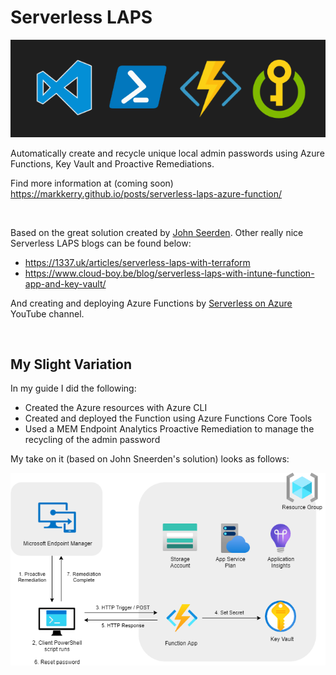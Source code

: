 # Serverless LAPS

[![cover](media/cover.png)](https://markkerry.github.io/posts/serverless-laps-azure-function/)

Automatically create and recycle unique local admin passwords using Azure Functions, Key Vault and Proactive Remediations.

Find more information at (coming soon) https://markkerry.github.io/posts/serverless-laps-azure-function/

<br>

Based on the great solution created by [John Seerden](https://www.srdn.io/2018/09/serverless-laps-powered-by-microsoft-intune-azure-functions-and-azure-key-vault/). Other really nice Serverless LAPS blogs can be found below:

* https://1337.uk/articles/serverless-laps-with-terraform
* https://www.cloud-boy.be/blog/serverless-laps-with-intune-function-app-and-key-vault/

And creating and deploying Azure Functions by [Serverless on Azure](https://www.youtube.com/channel/UCmoWqg6T-c8zEGm4sZdnwbA) YouTube channel.

<br>

## My Slight Variation

In my guide I did the following:

* Created the Azure resources with Azure CLI
* Created and deployed the Function using Azure Functions Core Tools
* Used a MEM Endpoint Analytics Proactive Remediation to manage the recycling of the admin password

My take on it (based on John Sneerden's solution) looks as follows:

![SLAPS](media/SLAPS.png)
